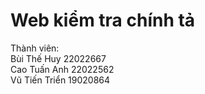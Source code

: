 <h1> <text-align:center>Web kiểm tra chính tả </text-align:center> </h1>

Thành viên:<br>
Bùi Thế Huy 22022667 <br>
Cao Tuấn Anh 22022562 <br>
Vũ Tiến Triển 19020864
